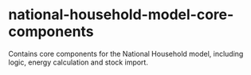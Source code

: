 # national-household-model-core-components
Contains core components for the National Household model, including logic, energy calculation and stock import.
